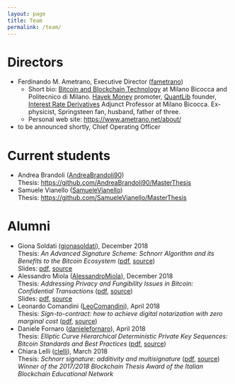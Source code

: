 ```yaml
---
layout: page
title: Team
permalink: /team/
---
```


# Directors

* Ferdinando M. Ametrano, Executive Director ([fametrano](https://github.com/fametrano))
  * Short bio: [Bitcoin and Blockchain Technology](https://www.ametrano.net/bbt/) at
               Milano Bicocca and Politecnico di Milano.
               [Hayek Money](https://ssrn.com/abstract=2425270) promoter,
               [QuantLib](https://www.quantlib.org) founder,
               [Interest Rate Derivatives](https://www.ametrano.net/ird/)
               Adjunct Professor at Milano Bicocca.
               Ex-physicist, Springsteen fan, husband, father of three.
  * Personal web site: <https://www.ametrano.net/about/>
* to be announced shortly, Chief Operating Officer

# Current students

* Andrea Brandoli ([AndreaBrandoli90](https://github.com/AndreaBrandoli90))  
  Thesis: <https://github.com/AndreaBrandoli90/MasterThesis>
* Samuele Vianello ([SamueleVianello](https://github.com/SamueleVianello))  
  Thesis: <https://github.com/SamueleVianello/MasterThesis>

# Alumni

* Giona Soldati ([gionasoldati](https://github.com/gionasoldati)), December 2018  
  Thesis: _An Advanced Signature Scheme: Schnorr Algorithm and its Benefits to the Bitcoin Ecosystem_ ([pdf](https://github.com/gionasoldati/thesis/blob/master/main.pdf), [source](https://github.com/gionasoldati/thesis))  
  Slides: [pdf](https://github.com/gionasoldati/thesis/blob/master/Presentation/main.pdf), [source](https://github.com/gionasoldati/thesis/tree/master/Presentation)
* Alessandro Miola ([AlessandroMiola](https://github.com/AlessandroMiola)), December 2018  
  Thesis: _Addressing Privacy and Fungibility Issues in Bitcoin: Confidential Transactions_ ([pdf](https://github.com/AlessandroMiola/Thesis/blob/master/Thesis.pdf), [source](https://github.com/AlessandroMiola/Thesis))  
  Slides: [pdf](https://github.com/AlessandroMiola/Thesis/blob/master/Slides/Presentation.pdf), [source](https://github.com/AlessandroMiola/Thesis/tree/master/Slides)
* Leonardo Comandini ([LeoComandini](https://github.com/LeoComandini)), April 2018  
  Thesis: _Sign-to-contract: how to achieve digital notarization with zero marginal cost_ ([pdf](https://www.politesi.polimi.it/bitstream/10589/140124/1/2018_04_Comandini.pdf), [source](https://github.com/LeoComandini/Thesis))
* Daniele Fornaro ([danielefornaro](https://github.com/danielefornaro)), April 2018  
  Thesis: _Elliptic Curve Hierarchical Deterministic Private Key Sequences: Bitcoin Standards and Best Practices_ ([pdf](https://www.politesi.polimi.it/bitstream/10589/140112/1/2018_04_Fornaro.pdf), [source](https://github.com/danielefornaro/Tesi))
* Chiara Lelli ([clelli](https://github.com/clelli)), March 2018  
  Thesis: _Schnorr signature: additivity and multisignature_ ([pdf](https://github.com/clelli/Schnorr/blob/master/tesi.pdf), [source](https://github.com/clelli/Schnorr))  
  _Winner of the 2017/2018 Blockchain Thesis Award of the Italian Blockchain Educational Network_
